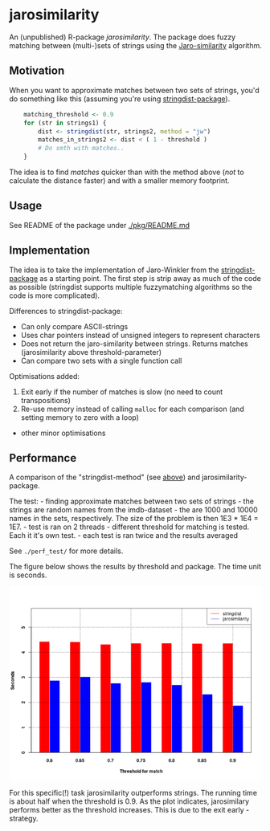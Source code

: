 # jarosimilarity

An (unpublished) R-package *jarosimilarity*. The package does fuzzy matching between (multi-)sets of strings using the [Jaro-similarity](https://en.wikipedia.org/wiki/Jaro%E2%80%93Winkler_distance) algorithm.

## Motivation

When you want to approximate matches between two sets of strings, you'd do something like this (assuming you're using [stringdist-package](https://github.com/markvanderloo/stringdist)).


``` r
    matching_threshold <- 0.9
    for (str in strings1) {
        dist <- stringdist(str, strings2, method = "jw")
        matches_in_strings2 <- dist < ( 1 - threshold )
        # Do smth with matches..
    }
```

The idea is to find *matches* quicker than with the method above (*not* to calculate the distance faster) and with a smaller memory footprint.

## Usage

See README of the package under [./pkg/README.md](./pkg/README.md)


## Implementation

The idea is to take the implementation of Jaro-Winkler from the [stringdist-package](https://github.com/markvanderloo/stringdist) as a starting point. The first step is strip away as much of the code as possible (stringdist supports multiple fuzzymatching algorithms so the code is more complicated). 

Differences to stringdist-package:
- Can only compare ASCII-strings
- Uses char pointers instead of unsigned integers to represent characters
- Does not return the jaro-similarity between strings. Returns matches (jarosimilarity above threshold-parameter)
- Can compare two sets with a single function call

Optimisations added:
1. Exit early if the number of matches is slow (no need to count transpositions)
2. Re-use memory instead of calling `malloc` for each comparison (and setting memory to zero with a loop)

+ other minor optimisations

## Performance

A comparison of the "stringdist-method" (see [above](#motivation)) and jarosimilarity-package. 

The test:
    - finding approximate matches between two sets of strings
    - the strings are random names from the imdb-dataset
    - the are 1000 and 10000 names in the sets, respectively. The size of the problem is then 1E3 * 1E4 = 1E7.
    - test is ran on 2 threads
    - different threshold for matching is tested. Each it it's own test.
    - each test is ran twice and the results averaged

See `./perf_test/` for more details.


The figure below shows the results by threshold and package. The time unit is seconds.

![compare_functions.png](./perf_test/output/compare_functions.png)

For this specific(!) task jarosimilarity outperforms strings. The running time is about half when the threshold is 0.9. As the plot indicates, jarosimilary performs better as the threshold increases. This is due to the exit early -strategy.